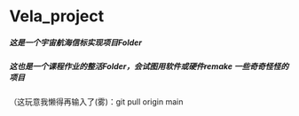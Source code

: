 # Vela_project

##### 这是一个宇宙航海信标实现项目Folder

##### 这也是一个课程作业的整活Folder，会试图用软件或硬件remake 一些奇奇怪怪的项目







（这玩意我懒得再输入了(雾)：git pull origin main